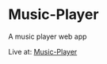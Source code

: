 # Music-Player
A music player web app

Live at: <a href="https://saktisriraj.github.io/Music-Player/">Music-Player</a>
